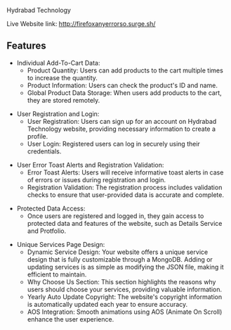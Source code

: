 Hydrabad Technology

Live Website link:  http://firefoxanyerrorso.surge.sh/


<h2>Features</h2>
<ul>
     <li> Individual Add-To-Cart Data:
        <ul>
            <li>Product Quantity: Users can add products to the cart multiple times to increase the quantity.</li>
            <li>Product Information: Users can check the product's ID and name.</li>
            <li>Global Product Data Storage: When users add products to the cart, they are stored remotely.</li>
        </ul>
     </li>
 </ul>

<ul>
    <li>User Registration and Login:
        <ul>
            <li>User Registration: Users can sign up for an account on Hydrabad Technology website, providing necessary information to create a profile.</li>
            <li>User Login: Registered users can log in securely using their credentials.</li>
        </ul>
    </li>
</ul>
<ul>
    <li>User Error Toast Alerts and Registration Validation:
        <ul>
            <li>Error Toast Alerts: Users will receive informative toast alerts in case of errors or issues during registration and login.</li>
            <li>Registration Validation: The registration process includes validation checks to ensure that user-provided data is accurate and complete.</li>
        </ul>
    </li>
</ul>

<ul>
    <li>Protected Data Access:
        <ul>
            <li>Once users are registered and logged in, they gain access to protected data and features of the website, such as Details Service and Protfolio.</li>
        </ul>
    </li>
</ul>

<ul>
    <li>Unique Services Page Design:
        <ul>
            <li>Dynamic Service Design: Your website offers a unique service design that is fully customizable through a MongoDB. Adding or updating services is as simple as modifying the JSON file, making it efficient to maintain.</li>
            <li>Why Choose Us Section: This section highlights the reasons why users should choose your services, providing valuable information.</li>
          <li>Yearly Auto Update Copyright: The website's copyright information is automatically updated each year to ensure accuracy.</li>
           <li>AOS Integration: Smooth animations using AOS (Animate On Scroll) enhance the user experience.</li>
        </ul>
    </li>
</ul>

